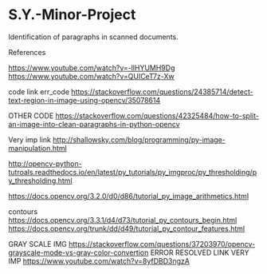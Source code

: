 # S.Y.-Minor-Project
Identification of paragraphs in scanned documents.


References

https://www.youtube.com/watch?v=-llHYUMH9Dg
https://www.youtube.com/watch?v=QUICeT7z-Xw


code link err_code
https://stackoverflow.com/questions/24385714/detect-text-region-in-image-using-opencv/35078614

OTHER CODE
https://stackoverflow.com/questions/42325484/how-to-split-an-image-into-clean-paragraphs-in-python-opencv

Very imp link
http://shallowsky.com/blog/programming/py-image-manipulation.html



http://opencv-python-tutroals.readthedocs.io/en/latest/py_tutorials/py_imgproc/py_thresholding/py_thresholding.html


https://docs.opencv.org/3.2.0/d0/d86/tutorial_py_image_arithmetics.html



contours
https://docs.opencv.org/3.3.1/d4/d73/tutorial_py_contours_begin.html
https://docs.opencv.org/trunk/dd/d49/tutorial_py_contour_features.html


GRAY SCALE IMG
https://stackoverflow.com/questions/37203970/opencv-grayscale-mode-vs-gray-color-convertion
 ERROR RESOLVED LINK VERY IMP 
https://www.youtube.com/watch?v=8yfDBD3ngzA
